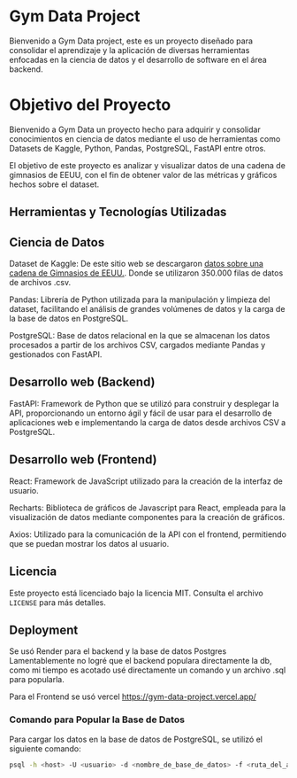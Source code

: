 # Gym Data Project

Bienvenido a Gym Data project, este es un proyecto diseñado para consolidar el aprendizaje y la aplicación de diversas herramientas enfocadas en la ciencia de datos y el desarrollo de software en el área backend.

# Objetivo del Proyecto

Bienvenido a Gym Data un proyecto hecho para adquirir y consolidar conocimientos en ciencia de datos mediante el uso de herramientas como Datasets de Kaggle, Python, Pandas, PostgreSQL, FastAPI entre otros. 

El objetivo de este proyecto es analizar y visualizar datos de una cadena de gimnasios de EEUU, con el fin de obtener valor de las métricas y gráficos hechos sobre el dataset.

## Herramientas y Tecnologías Utilizadas

## Ciencia de Datos

Dataset de Kaggle: De este sitio web se descargaron [datos sobre una cadena de Gimnasios de EEUU.](https://www.kaggle.com/datasets/mexwell/gym-check-ins-and-user-metadata/data?select=users_data.csv). Donde se utilizaron 350.000 filas de datos de archivos .csv.

Pandas: Librería de Python utilizada para la manipulación y limpieza del dataset, facilitando el análisis de grandes volúmenes de datos y la carga de la base de datos en PostgreSQL.

PostgreSQL: Base de datos relacional en la que se almacenan los datos procesados a partir de los archivos CSV, cargados mediante Pandas y gestionados con FastAPI.

## Desarrollo web (Backend)

FastAPI: Framework de Python que se utilizó para construir y desplegar la API, proporcionando un entorno ágil y fácil de usar para el desarrollo de aplicaciones web e implementando la carga de datos desde archivos CSV a PostgreSQL.

## Desarrollo web (Frontend)

React: Framework de JavaScript utilizado para la creación de la interfaz de usuario.

Recharts: Biblioteca de gráficos de Javascript para React, empleada para la visualización de datos mediante componentes para la creación de gráficos.

Axios: Utilizado para la comunicación de la API con el frontend, permitiendo que se puedan mostrar los datos al usuario.

## Licencia

Este proyecto está licenciado bajo la licencia MIT. Consulta el archivo `LICENSE` para más detalles.


## Deployment

Se usó Render para el backend y la base de datos Postgres
Lamentablemente no logré que el backend populara directamente la db, como mi tiempo es acotado usé directamente un 
comando y un archivo .sql para popularla.

Para el Frontend se usó vercel https://gym-data-project.vercel.app/ 

### Comando para Popular la Base de Datos

Para cargar los datos en la base de datos de PostgreSQL, se utilizó el siguiente comando:

```bash
psql -h <host> -U <usuario> -d <nombre_de_base_de_datos> -f <ruta_del_archivo_sql>
